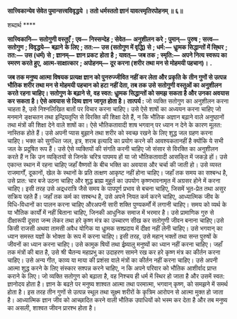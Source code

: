 **सात्त्विकान्येव सेवेत पुमान्सत्त्वविवृद्धये ।** **ततो धर्मस्ततो ज्ञानं यावत्स्मृतिरपोहनम् ॥ ६॥** 

शब्दार्थ **** 

**सात्त्विकानि—** **सतोगुणी वस्तुएँ** **; एव—** **निस्सन्देह** **; सेवेत—** **अनुशीलन करे** **; पुमान्—** **पुरुष** **; सत्त्व—** **सतोगुण** **; विवृद्धये—** **बढ़ाने** **के लिए** **; तत:—** **उस (सतोगुण में वृद्धि) से** **; धर्म:—** **धाॢमक सिद्धान्तों में सि्थर** **; तत:—** **उस (धर्म) से** **; ज्ञानम्—** **ज्ञान प्रकट** **होता है** **; यावत्—** **जब तक** **; स्मृति:—** **अपने नित्य स्वरूप का स्मरण करते हुए, आत्म-साक्षात्कार** **; अपोहनम्—** **दूर करना (शरीर** **तथा मन से मोहमयी पहचान)।** **.** 

**जब तक मनुष्य आत्मा विषयक प्रत्यक्ष ज्ञान को पुनरुज्जीवित नहीं कर लेता और प्रकृति के** **तीन गुणों से उत्पन्न भौतिक शरीर तथा मन से मोहमयी पहचान को हटा नहीं देता, तब तक उसे** **सतोगुणी वस्तुओं का अनुशीलन करते रहना चाहिए। सतोगुण के बढ़ाने से, वह स्वत: धाॢमक** **सिद्धान्तों को समझ सकता है और उनका अवयास कर सकता है। ऐसे अवयास से दिव्य ज्ञान** **जागृत होता है।** **तात्पर्य :** जो व्यक्ति सतोगुण का अनुशीलन करना चाहता है, उसे निश्नलिखित बातों पर विचार करना चाहिए। उसे ऐसे शाषों का अध्ययन करना चाहिए जो मनमाने ङ्क्षचतन तथा इन्द्रियतृप्ति से विरक्ति की शिक्षा देते हैं, न कि भौतिक अज्ञान बढ़ाने वाले अनुष्ठानों तथा मंत्रों की शिक्षा देने वाले शाषों का। ऐसे भौतिकतावादी शाष भगवान् पर ध्यान न देने के कारण मूलत: नास्तिक होते हैं। उसे अपनी प्यास बुझाने तथा शरीर को स्वच्छ रखने के लिए शुद्ध जल ग्रहण करना चाहिए। भक्त को सुगंधित जल, इत्र, शराब इत्यादि का प्रयोग करने की आवश्यकतानहीं है क्योंकि ये सभी जल के प्रदूषित रूप हैं। उसे ऐसे व्यक्तियों की संगति करनी चाहिए जो संसार से विरक्ति का अनुशीलन करते हैं न कि उन व्यकि्तयों से जिनके चरित्र पापमय हों या जो भौतिकतावादी आसकि्त में जकड़े हों। उसे एकान्त स्थान में रहना चाहिए जहाँ वैष्णवों के बीच भक्ति का अवयास और चर्चा की जाती हो। उसे व्यस्त राजमार्गों, दूकानों, खेल के स्थानों के प्रति तत्क्षण आकृष्ट नहीं होना चाहिए। जहाँ तक समय का सश्बन्ध है, उसे प्रात: चार बजे उठना चाहिए और शुद्ध ब्राह्म मुहूर्त का उपयोग कृष्णभावनामृत में अग्रसर होने में करना चाहिए। इसी तरह उसे अद्र्धरात्रि जैसे समय के पापपूर्ण प्रभाव से बचना चाहिए, जिसमें भूत-प्रेत तथा असुर सक्रिय रहते हैं। जहाँ तक कर्म का सश्बन्ध है, उसे अपने नियत कर्म करने चाहिए, आध्यात्मिक जीव के विधि-विधानों का पालन करना चाहिए औरअपनी सारी शक्ति पुण्यकर्मों में लगानी चाहिए। समय को व्यर्थ के या भौतिक कार्यों में नहीं बिताना चाहिए, जिनकी आधुनिक समाज में भरमार है। उसे प्रामाणिक गुरु से दीक्षारूपी दूसरा जन्म लेकर तथा हरे कृष्ण मंत्र का उच्चारण सीख कर सतोगुणी जीवन बनाना चाहिए।उसे किसी राजसी अथवा तामसी अवैध योगिक या धाॢमक सश्प्रदाय में दीक्षा नहीं लेनी चाहिए। उसे भगवान् का ध्यान समस्त यज्ञों के भोक्ता के रूप में करना चाहिए। इसी तरह, उसे महान् भक्तों तथा सन्त पुरुषों के जीवनों का ध्यान करना चाहिए। उसे कामुक षियों तथा ईष्र्यालु मनुष्यों का ध्यान नहीं करना चाहिए। जहाँ तक मंत्रों की बात है, उसे श्री चैतन्य महाप्रभु का उदाहरण सामने रख कर हरे कृष्ण मंत्र का कीर्तन करना चाहिए। उसे अन्य गीत, काव्य या माया की प्रशंसा वाले मंत्रों का कीर्तन नहीं करना चाहिए। उसे अपनी आत्मा शुद्ध करने के लिए संस्कार सश्पन्न करने चाहिए, न कि अपने परिवार को भौतिक आशीर्वाद प्राप्त कराने के लिए। जो व्यक्ति सतोगुण को बढ़ाता है, वह निश्चय ही धर्म में स्थिर हो जाता है और उसमें स्वत: ज्ञानोदय होता है। ज्ञान के बढऩे पर मनुष्य शाश्वत आत्मा तथा परमात्मा, भगवान् कृष्ण, को समझने में समर्थ होता है। इस तरह तीन गुणों से उत्पन्न स्थूल तथा सूक्ष्म शरीरों के कृत्रिम आरोपन से आत्मा मुक्त हो जाता है। आध्यात्मिक ज्ञान जीव को आच्छादित करने वाली भौतिक उपाधियों को भस्म कर देता है और तब मनुष्य का असली, शाश्वत जीवन प्रारश्भ होता है।  